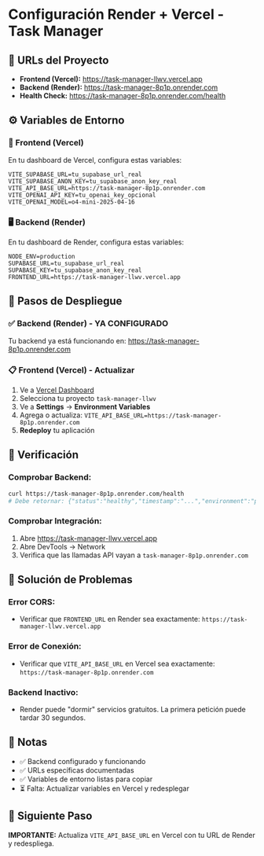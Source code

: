 # Configuración Render + Vercel - Task Manager

## 🔗 URLs del Proyecto

- **Frontend (Vercel):** https://task-manager-llwv.vercel.app
- **Backend (Render):** https://task-manager-8p1p.onrender.com
- **Health Check:** https://task-manager-8p1p.onrender.com/health

## ⚙️ Variables de Entorno

### 📱 Frontend (Vercel)
En tu dashboard de Vercel, configura estas variables:

```
VITE_SUPABASE_URL=tu_supabase_url_real
VITE_SUPABASE_ANON_KEY=tu_supabase_anon_key_real
VITE_API_BASE_URL=https://task-manager-8p1p.onrender.com
VITE_OPENAI_API_KEY=tu_openai_key_opcional
VITE_OPENAI_MODEL=o4-mini-2025-04-16
```

### 🖥️ Backend (Render)
En tu dashboard de Render, configura estas variables:

```
NODE_ENV=production
SUPABASE_URL=tu_supabase_url_real
SUPABASE_KEY=tu_supabase_anon_key_real
FRONTEND_URL=https://task-manager-llwv.vercel.app
```

## 🚀 Pasos de Despliegue

### ✅ Backend (Render) - YA CONFIGURADO
Tu backend ya está funcionando en: https://task-manager-8p1p.onrender.com

### 📋 Frontend (Vercel) - Actualizar
1. Ve a [Vercel Dashboard](https://vercel.com/dashboard)
2. Selecciona tu proyecto `task-manager-llwv`
3. Ve a **Settings** → **Environment Variables**
4. Agrega o actualiza: `VITE_API_BASE_URL=https://task-manager-8p1p.onrender.com`
5. **Redeploy** tu aplicación

## 🔧 Verificación

### Comprobar Backend:
```bash
curl https://task-manager-8p1p.onrender.com/health
# Debe retornar: {"status":"healthy","timestamp":"...","environment":"production"}
```

### Comprobar Integración:
1. Abre https://task-manager-llwv.vercel.app
2. Abre DevTools → Network
3. Verifica que las llamadas API vayan a `task-manager-8p1p.onrender.com`

## 🐛 Solución de Problemas

### Error CORS:
- Verificar que `FRONTEND_URL` en Render sea exactamente: `https://task-manager-llwv.vercel.app`

### Error de Conexión:
- Verificar que `VITE_API_BASE_URL` en Vercel sea exactamente: `https://task-manager-8p1p.onrender.com`

### Backend Inactivo:
- Render puede "dormir" servicios gratuitos. La primera petición puede tardar 30 segundos.

## 📝 Notas

- ✅ Backend configurado y funcionando
- ✅ URLs específicas documentadas
- ✅ Variables de entorno listas para copiar
- ⏳ Falta: Actualizar variables en Vercel y redesplegar

## 🎯 Siguiente Paso

**IMPORTANTE:** Actualiza `VITE_API_BASE_URL` en Vercel con tu URL de Render y redespliega.
